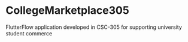 # CollegeMarketplace305
FlutterFlow application developed in CSC-305 for supporting university student commerce
